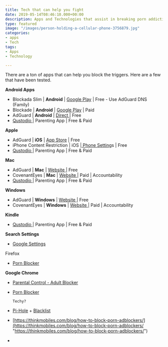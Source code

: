 ```yaml
---
title: Tech that can help you fight
date: 2019-05-14T08:46:10.000+00:00
description: Apps and Technologies that assist in breaking porn addiction
type: featured
image: "/images/person-holding-a-cellular-phone-3756879.jpg"
categories:
- apps
- Tech
tags:
- Apps
- Technology

---
```

There are a ton of apps that can help you block the triggers. Here are a few that have been tested. 

**Android Apps**

* Blockada Slim | **Android** | [Google Play](https://play.google.com/store/apps/details?id=org.blokada.alarm.dnschanger&hl=en "Blockada") | Free - Use AdGuard DNS (Family)
* Blockade | **Android** | [Google Play](https://play.google.com/store/apps/details?id=com.sollyfaks.blockadenewnew&hl=en "Download") | Paid 
* AdGuard | **Android** | [Direct ](https://adguard.com/en/adguard-android/overview.html "Download")| Free
* [Qustodio ](https://www.qustodio.com/en/)| Parenting App | Free & Paid

**Apple**

* AdGuard | **iOS** | [App Store](https://apps.apple.com/app/apple-store/id1047223162 "Download") | Free
* iPhone Content Restriction | iOS |[ Phone Setting](https://support.apple.com/sl-si/HT201304)s | Free 
* [Qustodio ](https://www.qustodio.com/en/)| Parenting App | Free & Paid

**Mac**

* AdGuard | **Mac** | [Website ](https://adguard.com/en/adguard-mac/overview.html)| Free
* CovenantEyes | **Mac** | [Website ](https://www.covenanteyes.com/)| Paid | Accountability  
* [Qustodio ](https://www.qustodio.com/en/)| Parenting App | Free & Paid

**Windows**

* AdGuard | **Windows** | [Website ](https://adguard.com/en/adguard-windows/overview.html)| Free
* CovenantEyes | **Windows** | [Website ](https://www.covenanteyes.com/)| Paid | Accountability  

**Kindle**

* [Qustodio ](https://www.qustodio.com/en/)| Parenting App | Free & Paid

**Search Settings**

* [Google Settings ](https://support.google.com/google-ads/answer/510?co=GENIE.Platform%3DAndroid&hl=en "Filter")

Firefox

* [Porn Blocker](https://addons.mozilla.org/en-US/firefox/addon/porn-blocker/?src=search)

**Google Chrome**

* [Parental Control - Adult Blocker]()
* [Porn Blocker](https://chrome.google.com/webstore/detail/adult-website-blocker-por/gppopmmjibhcboobpmfombbkoehgicoh?hl=en)

      Techy?


* [Pi-Hole](https://pi-hole.net/) + [Blacklist](https://raw.githubusercontent.com/chadmayfield/my-pihole-blocklists/master/lists/pi_blocklist_porn_all.list)
* [https://thinkmobiles.com/blog/how-to-block-porn-adblockers/](https://thinkmobiles.com/blog/how-to-block-porn-adblockers/ "https://thinkmobiles.com/blog/how-to-block-porn-adblockers/")
* 